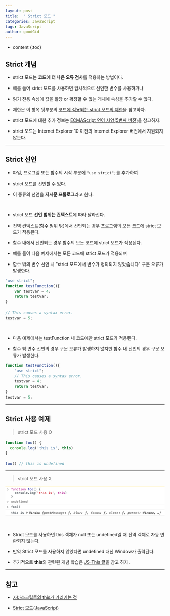 ```yaml
---
layout: post
title:  " Strict 모드 "
categories: JavaScript
tags: JavaScript
author: goodGid
---
```

* content
{:toc}

## Strict 개념

* strict 모드는 **코드에 더 나은 오류 검사**를 적용하는 방법이다.

* 예를 들어 strict 모드를 사용하면 암시적으로 선언한 변수를 사용하거나 

* 읽기 전용 속성에 값을 할당 or 확장할 수 없는 개체에 속성을 추가할 수 없다.

* 제한은 이 항목 뒷부분의 [코드에 적용되는 strict 모드의 제한](https://msdn.microsoft.com/ko-kr/library/br230269(v=vs.94).aspx#rest)을 참고하자.

* strict 모드에 대한 추가 정보는 [ECMAScript 언어 사양(5번째 버전)](http://www.ecma-international.org/publications/standards/Ecma-262.htm)을 참고하자.

* strict 모드는 Internet Explorer 10 이전의 Internet Explorer 버전에서 지원되지 않는다.










---

## Strict 선언

* 파일, 프로그램 또는 함수의 시작 부분에 `"use strict";`를 추가하여 

* strict 모드를 선언할 수 있다.

* 이 종류의 선언을 **지시문 프롤로그**라고 한다.

<br>

* strict 모드 **선언 범위는 컨텍스트**에 따라 달라진다.

* 전역 컨텍스트(함수 범위 밖)에서 선언되는 경우 프로그램의 모든 코드에 strict 모드가 적용된다.

* 함수 내에서 선언되는 경우 함수의 모든 코드에 strict 모드가 적용된다.

* 예를 들어 다음 예제에서는 모든 코드에 strict 모드가 적용되며 

* 함수 밖의 변수 선언 시 "strict 모드에서 변수가 정의되지 않았습니다" 구문 오류가 발생한다.



``` js
"use strict";
function testFunction(){
    var testvar = 4;
    return testvar;
}

// This causes a syntax error.
testvar = 5;
```

<br>

* 다음 예제에서는 testFunction 내 코드에만 strict 모드가 적용된다.

* 함수 밖 변수 선언의 경우 구문 오류가 발생하지 않지만 함수 내 선언의 경우 구문 오류가 발생한다.



``` js
function testFunction(){
    "use strict";
    // This causes a syntax error.
    testvar = 4;
    return testvar;
}
testvar = 5;
```



---

## Strict 사용 예제

> strict 모드 사용 O

``` js
function foo() {
  console.log('this is', this)
}

foo() // this is undefined
```

---


> strict 모드 사용 X

![](/assets/img/javascript/js_strict_mode_1.png)

<br>

* Strict 모드를 사용하면 this 객체가 null 또는 undefined일 때 전역 객체로 자동 변환되지 않는다. 

* 만약 Strict 모드를 사용하지 않았다면 undefined 대신 Window가 출력된다.

* 추가적으로 **this**와 관련된 개념 학습은 [JS-This 글]({{site.url}}/JS-This)을 참고 하자.







---

## 참고

* [자바스크립트의 this가 가리키는 것](https://rhostem.github.io/posts/2018-07-20-this-in-javascript/)

* [Strict 모드(JavaScript)](https://msdn.microsoft.com/ko-kr/library/br230269(v=vs.94).aspxㄴ)

